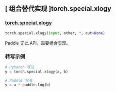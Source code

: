 ## [ 组合替代实现 ]torch.special.xlogy

### [torch.special.xlogy](https://pytorch.org/docs/stable/special.html#torch.special.xlogy)

```python
torch.special.xlogy(input, other, *, out=None)
```

Paddle 无此 API，需要组合实现。

### 转写示例

```python
# Pytorch 写法
y = torch.special.xlogy(a, b)

# Paddle 写法
y = a * paddle.log(b)
```
